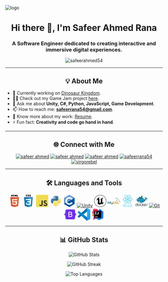 ![logo]([https://github.com/Ashutosh-PMishra/Ashutosh-PMishra/blob/main/Github%20Banner.png](https://user-images.githubusercontent.com/74038190/225813708-98b745f2-7d22-48cf-9150-083f1b00d6c9.gif))
<h1 align="center">Hi there 👋, I'm Safeer Ahmed Rana</h1>
<h3 align="center">A Software Engineer dedicated to creating interactive and immersive digital experiences.</h3>

<p align="center">
    <img src="https://komarev.com/ghpvc/?username=safeerahmed54&label=Profile%20views&color=0e75b6&style=flat" alt="safeerahmed54" />
</p>

---

<h2 align="center">💡 About Me</h2>

- 🔭 Currently working on [Dinosaur Kingdom](https://www.youtube.com/@dinosaurkingdom).
- 👨‍💻 Check out my Game Jam project [here](https://youtu.be/93dnIL21vTc).
- 💬 Ask me about **Unity, C#, Python, JavaScript, Game Development**.
- 📫 How to reach me: **safeerrana54@gmail.com**.
- 📄 Know more about my work: [Resume](https://drive.google.com/file/d/1A8qnioCi4DOU5g7vs-frE57bJwg0jOn0/view?usp=sharing).
- ⚡ Fun fact: **Creativity and code go hand in hand**.

---

<h2 align="center">🌐 Connect with Me</h2>
<p align="center">
    <a href="https://twitter.com/safeer ahmed" target="blank"><img src="https://raw.githubusercontent.com/rahuldkjain/github-profile-readme-generator/master/src/images/icons/Social/twitter.svg" alt="safeer ahmed" height="30" width="40" /></a>
    <a href="https://linkedin.com/in/safeer ahmed" target="blank"><img src="https://raw.githubusercontent.com/rahuldkjain/github-profile-readme-generator/master/src/images/icons/Social/linked-in-alt.svg" alt="safeer ahmed" height="30" width="40" /></a>
    <a href="https://fb.com/safeer ahmed" target="blank"><img src="https://raw.githubusercontent.com/rahuldkjain/github-profile-readme-generator/master/src/images/icons/Social/facebook.svg" alt="safeer ahmed" height="30" width="40" /></a>
    <a href="https://instagram.com/safeerrana54" target="blank"><img src="https://raw.githubusercontent.com/rahuldkjain/github-profile-readme-generator/master/src/images/icons/Social/instagram.svg" alt="safeerrana54" height="30" width="40" /></a>
    <a href="https://discord.gg/virgorebel" target="blank"><img src="https://raw.githubusercontent.com/rahuldkjain/github-profile-readme-generator/master/src/images/icons/Social/discord.svg" alt="virgorebel" height="30" width="40" /></a>
</p>

---

<h2 align="center">🛠️ Languages and Tools</h2>
<p align="center">
    <a href="https://www.w3.org/html/" target="_blank" rel="noreferrer"><img src="https://raw.githubusercontent.com/devicons/devicon/master/icons/html5/html5-original-wordmark.svg" alt="HTML5" width="40" height="40" /></a>
    <a href="https://www.w3schools.com/css/" target="_blank" rel="noreferrer"><img src="https://raw.githubusercontent.com/devicons/devicon/master/icons/css3/css3-original-wordmark.svg" alt="CSS3" width="40" height="40" /></a>
    <a href="https://developer.mozilla.org/en-US/docs/Web/JavaScript" target="_blank" rel="noreferrer"><img src="https://raw.githubusercontent.com/devicons/devicon/master/icons/javascript/javascript-original.svg" alt="JavaScript" width="40" height="40" /></a>
    <a href="https://www.python.org" target="_blank" rel="noreferrer"><img src="https://raw.githubusercontent.com/devicons/devicon/master/icons/python/python-original.svg" alt="Python" width="40" height="40" /></a>
    <a href="https://www.cprogramming.com/" target="_blank" rel="noreferrer"><img src="https://raw.githubusercontent.com/devicons/devicon/master/icons/c/c-original.svg" alt="C" width="40" height="40" /></a>
    <a href="https://unity.com/" target="_blank" rel="noreferrer"><img src="https://www.vectorlogo.zone/logos/unity3d/unity3d-icon.svg" alt="Unity" width="40" height="40" /></a>
    <a href="https://unrealengine.com/" target="_blank" rel="noreferrer"><img src="https://raw.githubusercontent.com/devicons/devicon/master/icons/unrealengine/unrealengine-original.svg" alt="Unreal Engine" width="40" height="40" /></a>
    <a href="https://www.mysql.com/" target="_blank" rel="noreferrer"><img src="https://raw.githubusercontent.com/devicons/devicon/master/icons/mysql/mysql-original-wordmark.svg" alt="MySQL" width="40" height="40" /></a>
    <a href="https://reactjs.org/" target="_blank" rel="noreferrer"><img src="https://raw.githubusercontent.com/devicons/devicon/master/icons/react/react-original-wordmark.svg" alt="React" width="40" height="40" /></a>
    <a href="https://www.docker.com/" target="_blank" rel="noreferrer"><img src="https://raw.githubusercontent.com/devicons/devicon/master/icons/docker/docker-original-wordmark.svg" alt="Docker" width="40" height="40" /></a>
    <a href="https://git-scm.com/" target="_blank" rel="noreferrer"><img src="https://www.vectorlogo.zone/logos/git-scm/git-scm-icon.svg" alt="Git" width="40" height="40" /></a>
    <a href="https://getbootstrap.com" target="_blank" rel="noreferrer"><img src="https://raw.githubusercontent.com/devicons/devicon/master/icons/bootstrap/bootstrap-plain.svg" alt="Bootstrap" width="40" height="40" /></a>
    <a href="https://code.visualstudio.com/" target="_blank" rel="noreferrer"><img src="https://raw.githubusercontent.com/devicons/devicon/master/icons/vscode/vscode-original.svg" alt="VSCode" width="40" height="40" /></a>
    <a href="https://www.jetbrains.com/idea/" target="_blank" rel="noreferrer"><img src="https://raw.githubusercontent.com/devicons/devicon/master/icons/intellij/intellij-original.svg" alt="IntelliJ IDEA" width="40" height="40" /></a>
</p>

---

<h2 align="center">📊 GitHub Stats</h2>
<p align="center">
    <img src="https://github-readme-stats.vercel.app/api?username=safeerahmed54&show_icons=true&theme=radical" alt="GitHub Stats" width="50%"/>
</p>
<p align="center">
    <img src="https://github-readme-streak-stats.herokuapp.com/?user=safeerahmed54&theme=radical" alt="GitHub Streak" width="50%"/>
</p>
<p align="center">
    <img src="https://github-readme-stats.vercel.app/api/top-langs/?username=safeerahmed54&layout=compact&theme=radical" alt="Top Languages" width="50%"/>
</p>
